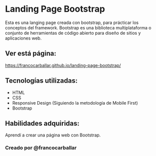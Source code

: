 # Landing Page Bootstrap
Esta es una langing page creada con bootstrap, para prácticar los conceptos del framework. Bootstrap es una biblioteca multiplataforma o conjunto de herramientas de código abierto para diseño de sitios y aplicaciones web.

## Ver está página:
https://francocarballar.github.io/landing-page-bootstrap/

## Tecnologías utilizadas:
- HTML
- CSS
- Responsive Design (Siguiendo la metodología de Mobile First)
- Bootstrap

## Habilidades adquiridas: 
Aprendí a crear una página web con Bootstrap.

### Creado por @francocarballar